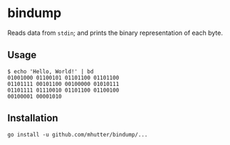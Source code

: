 # bindump

Reads data from `stdin`; and prints the binary representation of each byte.

## Usage

    $ echo 'Hello, World!' | bd
    01001000 01100101 01101100 01101100
    01101111 00101100 00100000 01010111
    01101111 01110010 01101100 01100100
    00100001 00001010

## Installation

    go install -u github.com/mhutter/bindump/...
